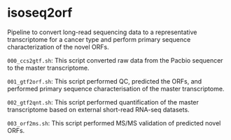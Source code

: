 # isoseq2orf
Pipeline to convert long-read sequencing data to a representative transcriptome for a cancer type and perform primary sequence characterization of the novel ORFs.

`000_ccs2gtf.sh`: This script converted raw data from the Pacbio sequencer to the master transcriptome.

`001_gtf2orf.sh`: This script performed QC, predicted the ORFs, and performed primary sequence characterisation of the master transcriptome.

`002_gtf2qnt.sh`: This script performed quantification of the master transcriptome based on external short-read RNA-seq datasets.

`003_orf2ms.sh`: This script performed MS/MS validation of predicted novel ORFs.



